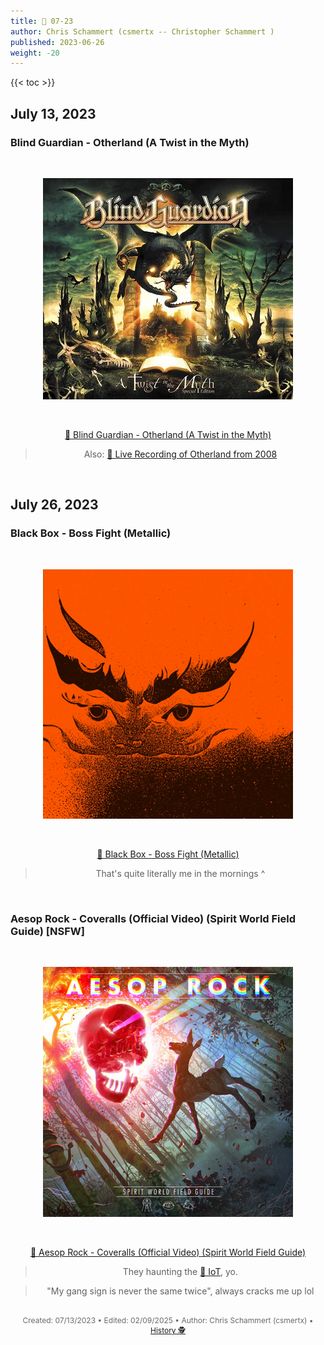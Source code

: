 ```yaml
---
title: 🎸 07-23
author: Chris Schammert (csmertx -- Christopher Schammert )
published: 2023-06-26
weight: -20
---
```


<!-- The content of this website was written by Christopher Schammert aka Chris Schammert -->

<!--more-->

{{< toc >}}

## July 13, 2023
### Blind Guardian - Otherland (A Twist in the Myth)

<br />
<div style="text-align: center;">

![albumimg](/Blog/music/images/blind_guardian_a_twist_in_the_myth.jpg "Blind Guardian - A Twist in the Myth - Album Cover")

<br />

[🔗 Blind Guardian - Otherland (A Twist in the Myth)](https://www.youtube.com/watch?v=vHdCCc1T8os "YouTube | Blind Guardian - Otherland (A Twist in the Myth)")
> Also: [🔗 Live Recording of Otherland from 2008](https://www.youtube.com/watch?v=ds6_hWbuW-g "YouTube | Blind Guardian - Otherland (Live Recording) (A Twist in the Myth)")
</div>
<br />

## July 26, 2023
### Black Box - Boss Fight (Metallic)

<br />
<div style="text-align: center;">

![albumimg](/Blog/music/images/black_box_materials.png "Black Box - Metallic - Album Cover")

<br />

[🔗 Black Box - Boss Fight (Metallic)](https://www.youtube.com/watch?v=mwbaXHRuvzM "YouTube | Black Box - Boss Fight (Metallic)")
> That's quite literally me in the mornings ^
</div>
<br />

### Aesop Rock - Coveralls (Official Video) (Spirit World Field Guide) [NSFW]

<br />
<div style="text-align: center;">

![albumimg](/Blog/music/images/aesop_rock_spirit_world_field_guide.jpg "Aesop Rock - Spirit World Field Guide - Album Cover")

<br />

[🔗 Aesop Rock - Coveralls (Official Video) (Spirit World Field Guide)](https://www.youtube.com/watch?v=2Ebw6k0l6ds "YouTube | Aesop Rock - Coveralls (Official Video) (Spirit World Field Guide)")
> They haunting the [🔗 IoT](https://en.wikipedia.org/wiki/Internet_of_things), yo.

> "My gang sign is never the same twice", always cracks me up lol
</div>

<br />

<div style="text-align: center; font-size:12px; color:dimgray">
    Created: 07/13/2023 • Edited: 02/09/2025 • Author: Chris Schammert (csmertx) • 
    <a href="https://github.com/csmertx/csmertx.github.io/commits/main/content/Blog/music/2023/0723.md" 
       title="Github.com | csmertx \ csmertx.github.io \ commits \ main \ content \ Blog \ Music \ 0723">
       History 🕵️
    </a>
</div>